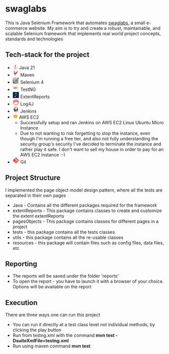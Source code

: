 # swaglabs

This is Java Selenium Framework that automates [swaglabs](https://www.saucedemo.com/v1/index.html), a small e-commerce website. My aim is to try and create a robust, maintainable, and scalable Selenium framework that implements real world project concepts, standards and technologies

## Tech-stack for the project

- ![Java 21](./src/main/java/com/saucedemo/icons/java.png) Java 21
- ![Maven](./src/main/java/com/saucedemo/icons/Maven.png) Maven
- ![Selenium 4](./src/main/java/com/saucedemo/icons/Selenium.png) Selenium 4
- ![TestNG](./src/main/java/com/saucedemo/icons/TestNG.png) TestNG
- ![ExtentReports](./src/main/java/com/saucedemo/icons/ExtentReports.png) ExtentReports
- ![Log4J](./src/main/java/com/saucedemo/icons/Log4J.png) Log4J
- ![Jenkins](./src/main/java/com/saucedemo/icons/Jenkins.png) Jenkins
- ![AWS EC2](./src/main/java/com/saucedemo/icons/social.png) AWS EC2
  - Successfully setup and ran Jenkins on AWS EC2 Linux Ubuntu Micro Instance
  - Due to not wanting to risk forgetting to stop the instance, even though I'm running a free tier, and also not fully understanding the security group's security I've decided to terminate the instance and rather play it safe. I don't want to sell my house in order to pay for an AWS EC2 instance :-)
- ![Git-flow](./src/main/java/com/saucedemo/icons/git.png) Git

## Project Structure

I implemented the page object model design pattern, where all the tests are separated in their own pages

- Java - Contains all the different packages required for the framework
- extentReports - This package contains classes to create and customize the extent extentReports
- pagesObjects - This package contains classes for different pages in a project
- tests - this package contains all the tests classes
- utils - this package contains all the re-usable classes
- resources - this package will contain files such as config files, data files, etc

## Reporting

- The reports will be saved under the folder 'reports'
- To open the report - you have to launch it with a browser of your choice. Options will be available on the report

## Execution

There are three ways one can run this project

- You can run it directly at a test class level not individual methods, by clicking the play button
- Run from testng.xml with the command **mvn test -DsuiteXmlFile=testng.xml**
- Run using maven command **mvn test**
